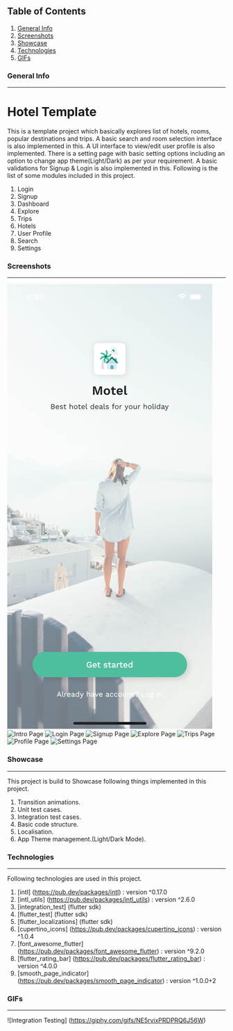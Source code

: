 ## Table of Contents
1. [General Info](#general-info)
2. [Screenshots](#app-screenshots)
3. [Showcase](#tech-showcase)
4. [Technologies](#technologies)
5. [GIFs](#app-gifs)

### General Info
***
# Hotel Template
  This is a template project which basically explores list of hotels, rooms, popular destinations and trips. A basic search and room selection interface is also
  implemented in this. A UI interface to view/edit user profile is also implemented. There is a setting page with basic setting options including an
  option to change app theme(Light/Dark) as per your requirement. A basic validations for Signup & Login is also implemented in this.
  Following is the list of some modules included in this project.

  1. Login
  2. Signup
  3. Dashboard
  4. Explore
  5. Trips
  6. Hotels
  7. User Profile
  8. Search
  9. Settings

### Screenshots
***

  ![OnBoarding Page](/docs/onboarding.png)
  ![Intro Page](https://postimg.cc/BtYcFMrQ)
  ![Login Page](https://postimg.cc/4mYvQpGv)
  ![Signup Page](https://postimg.cc/4YtzrZmm)
  ![Explore Page](https://postimg.cc/dkWd8VSS)
  ![Trips Page](https://postimg.cc/wyxLymFm)
  ![Profile Page](https://postimg.cc/TyJn39jx)
  ![Settings Page](https://postimg.cc/cKSQWjnT)


### Showcase
***

  This project is build to Showcase following things implemented in this project.

  1. Transition animations.
  2. Unit test cases.
  3. Integration test cases.
  4. Basic code structure.
  5. Localisation.
  6. App Theme management.(Light/Dark Mode).


### Technologies
***

   Following technologies are used in this project.

   1. [intl] (https://pub.dev/packages/intl) : version ^0.17.0
   2. [intl_utils] (https://pub.dev/packages/intl_utils) : version ^2.6.0
   3. [integration_test] (flutter sdk)
   4. [flutter_test] (flutter sdk)
   5. [flutter_localizations] (flutter sdk)
   6. [cupertino_icons] (https://pub.dev/packages/cupertino_icons) : version ^1.0.4
   7. [font_awesome_flutter] (https://pub.dev/packages/font_awesome_flutter) : version ^9.2.0
   8. [flutter_rating_bar] (https://pub.dev/packages/flutter_rating_bar) : version ^4.0.0
   9. [smooth_page_indicator] (https://pub.dev/packages/smooth_page_indicator) : version ^1.0.0+2


### GIFs
***

   ![Integration Testing] (https://giphy.com/gifs/NE5rvixPRDPRQ6J56W)


